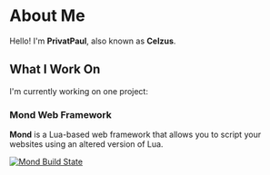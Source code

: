 # About Me
Hello! I'm **PrivatPaul**, also known as **Celzus**.

## What I Work On
I'm currently working on one project:

### Mond Web Framework
**Mond** is a Lua-based web framework that allows you to script your websites using an altered version of Lua.

[![Mond Build State](https://img.shields.io/badge/Mond_Framework%20State-Not%20Released-4F5B93?style=flat&logo=lua&logoColor=white)](https://github.com/PrivatPaul/Mond/)
